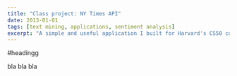 ```yaml
---
title: "Class project: NY Times API"
date: 2013-01-01
tags: [text mining, applications, sentiment analysis]
excerpt: "A simple and useful application I built for Harvard's CS50 course"
---
```


#headingg

bla bla bla